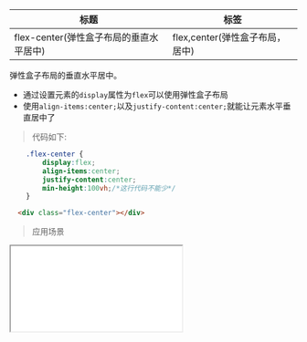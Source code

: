 |  标题   | 标签  |
|  ----  | ----  |
| flex-center(弹性盒子布局的垂直水平居中) | flex,center(弹性盒子布局，居中) |

弹性盒子布局的垂直水平居中。

* 通过设置元素的`display`属性为`flex`可以使用弹性盒子布局
* 使用`align-items:center;`以及`justify-content:center;`就能让元素水平垂直居中了

> 代码如下:

```css
    .flex-center {
        display:flex;
        align-items:center;
        justify-content:center;
        min-height:100vh;/*这行代码不能少*/
    }
```

```html
  <div class="flex-center"></div>
```

> 应用场景

<iframe src="codes/css/html/flex-center.html"></iframe>

